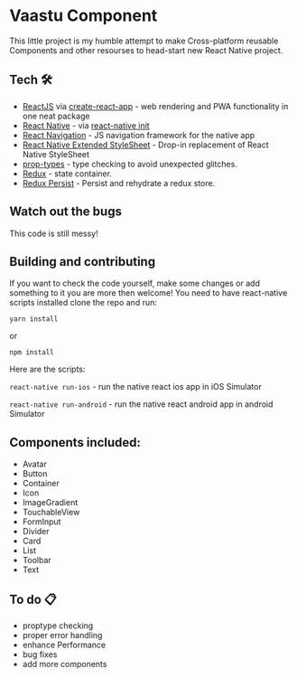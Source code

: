 # Vaastu Component

This little project is my humble attempt to make Cross-platform reusable Components and other resourses to head-start new React Native project.

## Tech 🛠

- [ReactJS](https://reactjs.org) via [create-react-app](https://github.com/facebook/create-react-app) - web rendering and PWA functionality in one neat package
- [React Native](https://facebook.github.io/react-native/) - via [react-native init](https://facebook.github.io/react-native/)
- [React Navigation](https://reactnavigation.org/) - JS navigation framework for the native app
- [React Native Extended StyleSheet](https://github.com/vitalets/react-native-extended-stylesheet) - Drop-in replacement of React Native StyleSheet 
- [prop-types](https://github.com/facebook/prop-types) - type checking to avoid unexpected glitches.
- [Redux](https://redux.js.org) - state container.
- [Redux Persist](https://github.com/rt2zz/redux-persist) - Persist and rehydrate a redux store.

## Watch out the bugs

This code is still messy!

## Building and contributing

If you want to check the code yourself, make some changes or add something to it you are more then welcome!
You need to have react-native scripts installed
clone the repo and run:

```
yarn install
```

or

```
npm install
```

Here are the scripts:


`react-native run-ios` - run the native react ios app in iOS Simulator

`react-native run-android` - run the native react android app in android Simulator

## Components included:
- Avatar
- Button
- Container
- Icon
- ImageGradient
- TouchableView
- FormInput
- Divider
- Card
- List
- Toolbar
- Text

## To do 📋

- proptype checking
- proper error handling
- enhance Performance
- bug fixes
- add more components